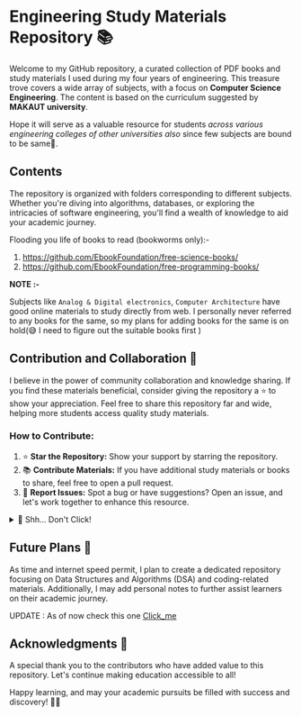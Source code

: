 # Engineering Study Materials Repository 📚

Welcome to my GitHub repository, a curated collection of PDF books and study materials I used during my four years of engineering. This treasure trove covers a wide array of subjects, with a focus on **Computer Science Engineering**. The content is based on the curriculum suggested by **MAKAUT university**.

Hope it will serve as a valuable resource for students _across various engineering colleges of other universities also_ since few subjects are bound to be same👀.

## Contents

The repository is organized with folders corresponding to different subjects. Whether you're diving into algorithms, databases, or exploring the intricacies of software engineering, you'll find a wealth of knowledge to aid your academic journey.

Flooding you life of books to read (bookworms only):-

1. https://github.com/EbookFoundation/free-science-books/
2. https://github.com/EbookFoundation/free-programming-books/

**NOTE :-**

Subjects like `Analog & Digital electronics`, `Computer Architecture` have good online materials to study directly from web. I personally never referred to any books for the same, so my plans for adding books for the same is on hold(😅 I need to figure out the suitable books first )

## Contribution and Collaboration 🤝

I believe in the power of community collaboration and knowledge sharing. If you find these materials beneficial, consider giving the repository a ⭐ to show your appreciation. Feel free to share this repository far and wide, helping more students access quality study materials.

### How to Contribute:

1. ⭐ **Star the Repository:** Show your support by starring the repository.
2. 📚 **Contribute Materials:** If you have additional study materials or books to share, feel free to open a pull request.
3. 🐛 **Report Issues:** Spot a bug or have suggestions? Open an issue, and let's work together to enhance this resource.

<details>
  <summary>🤫 Shh... Don't Click!</summary>

Well, since you couldn't resist clicking, here's a little secret for you: **_Studying is like a fine art. Some days it's a masterpiece, and other days it's more abstract. Embrace the process, and remember, laughter is the best study break! 😄_**

![Adorable Kitten](https://github.com/JoydeepMallick/Computer-Science-Engineering-Study-material-B-tech/assets/94801952/afaac9d9-8025-4af8-9551-a73e3dcd754d)

#### P.S. Starring the repository is optional, but it's like giving a virtual high-five! 🌟

</details>

## Future Plans 🚀

As time and internet speed permit, I plan to create a dedicated repository focusing on Data Structures and Algorithms (DSA) and coding-related materials. Additionally, I may add personal notes to further assist learners on their academic journey.

UPDATE : As of now check this one [Click_me](https://github.com/JoydeepMallick/DATA-STRUCTURE-ALGORITHMS)

## Acknowledgments 💙

A special thank you to the contributors who have added value to this repository. Let's continue making education accessible to all!

Happy learning, and may your academic pursuits be filled with success and discovery! 🚀📖
